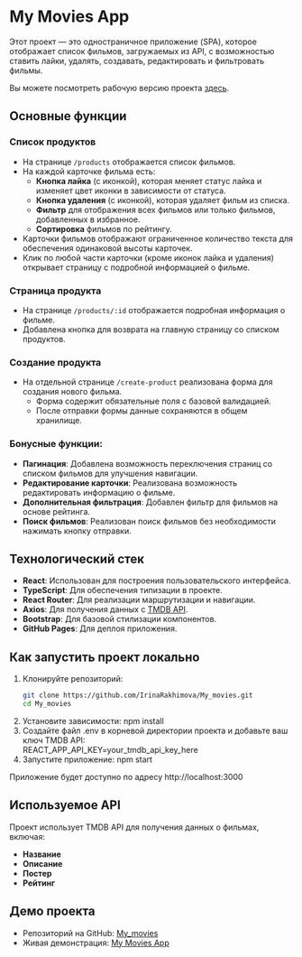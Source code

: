 # My Movies App

Этот проект — это одностраничное приложение (SPA), которое отображает список фильмов, загружаемых из API, с возможностью ставить лайки, удалять, создавать, редактировать и фильтровать фильмы.

Вы можете посмотреть рабочую версию проекта [здесь](https://irinarakhimova.github.io/My_movies/#/products).

## Основные функции

### Список продуктов
- На странице `/products` отображается список фильмов.
- На каждой карточке фильма есть:
  - **Кнопка лайка** (с иконкой), которая меняет статус лайка и изменяет цвет иконки в зависимости от статуса.
  - **Кнопка удаления** (с иконкой), которая удаляет фильм из списка.
  - **Фильтр** для отображения всех фильмов или только фильмов, добавленных в избранное.
  - **Сортировка** фильмов по рейтингу.
- Карточки фильмов отображают ограниченное количество текста для обеспечения одинаковой высоты карточек.
- Клик по любой части карточки (кроме иконок лайка и удаления) открывает страницу с подробной информацией о фильме.

### Страница продукта
- На странице `/products/:id` отображается подробная информация о фильме.
- Добавлена кнопка для возврата на главную страницу со списком продуктов.

### Создание продукта
- На отдельной странице `/create-product` реализована форма для создания нового фильма.
  - Форма содержит обязательные поля с базовой валидацией.
  - После отправки формы данные сохраняются в общем хранилище.

### Бонусные функции:
- **Пагинация**: Добавлена возможность переключения страниц со списком фильмов для улучшения навигации.
- **Редактирование карточки**: Реализована возможность редактировать информацию о фильме.
- **Дополнительная фильтрация**: Добавлен фильтр для фильмов на основе рейтинга.
- **Поиск фильмов**: Реализован поиск фильмов без необходимости нажимать кнопку отправки.

## Технологический стек

- **React**: Использован для построения пользовательского интерфейса.
- **TypeScript**: Для обеспечения типизации в проекте.
- **React Router**: Для реализации маршрутизации и навигации.
- **Axios**: Для получения данных с [TMDB API](https://www.themoviedb.org/documentation/api).
- **Bootstrap**: Для базовой стилизации компонентов.
- **GitHub Pages**: Для деплоя приложения.

## Как запустить проект локально

1. Клонируйте репозиторий:
   ```bash
   git clone https://github.com/IrinaRakhimova/My_movies.git
   cd My_movies
2.  Установите зависимости:
    npm install
3.  Создайте файл .env в корневой директории проекта и добавьте ваш ключ TMDB API:  
    REACT_APP_API_KEY=your_tmdb_api_key_here
4. Запустите приложение:
    npm start 

Приложение будет доступно по адресу http://localhost:3000        

## Используемое API
Проект использует TMDB API для получения данных о фильмах, включая:

- **Название**
- **Описание**
- **Постер**
- **Рейтинг**

## Демо проекта
- Репозиторий на GitHub: [My_movies](https://github.com/IrinaRakhimova/My_movies)
- Живая демонстрация: [My Movies App](https://irinarakhimova.github.io/My_movies/#/products)
